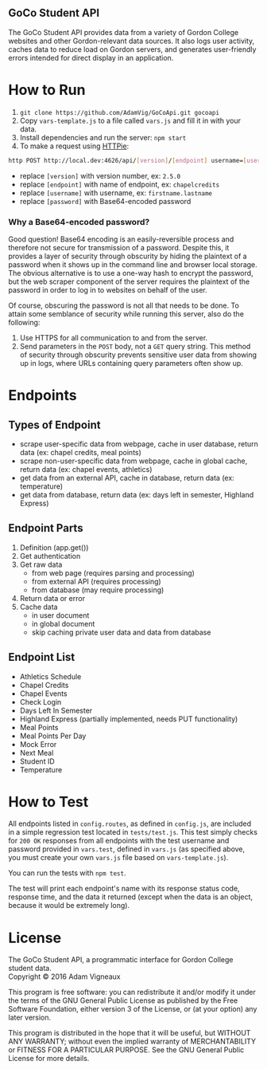 GoCo Student API
------
The GoCo Student API provides data from a variety of Gordon College websites and other Gordon-relevant data sources. It also logs user activity, caches data to reduce load on Gordon servers, and generates user-friendly errors intended for direct display in an application.

# How to Run
1. `git clone https://github.com/AdamVig/GoCoApi.git gocoapi`
2. Copy `vars-template.js` to a file called `vars.js` and fill it in with your data.
3. Install dependencies and run the server: `npm start`
4. To make a request using [HTTPie](https://github.com/jkbrzt/httpie):
```bash
http POST http://local.dev:4626/api/[version]/[endpoint] username=[username] password=[password]
```
- replace `[version]` with version number, ex: `2.5.0`
- replace `[endpoint]` with name of endpoint, ex: `chapelcredits`
- replace `[username]` with username, ex: `firstname.lastname`
- replace `[password]` with Base64-encoded password

### Why a Base64-encoded password?
Good question! Base64 encoding is an easily-reversible process and therefore not secure for transmission of a password. Despite this, it provides a layer of security through obscurity by hiding the plaintext of a password when it shows up in the command line and browser local storage. The obvious alternative is to use a one-way hash to encrypt the password, but the web scraper component of the server requires the plaintext of the password in order to log in to websites on behalf of the user.

Of course, obscuring the password is not all that needs to be done. To attain some semblance of security while running this server, also do the following:  
1. Use HTTPS for all communication to and from the server.  
2. Send parameters in the `POST` body, not a `GET` query string. This method of security through obscurity prevents sensitive user data from showing up in logs, where URLs containing query parameters often show up.

# Endpoints
## Types of Endpoint
- scrape user-specific data from webpage, cache in user database, return data (ex: chapel credits, meal points)
- scrape non-user-specific data from webpage, cache in global cache, return data (ex: chapel events, athletics)
- get data from an external API, cache in database, return data (ex: temperature)
- get data from database, return data (ex: days left in semester, Highland Express)

## Endpoint Parts
1. Definition (app.get())
2. Get authentication
3. Get raw data
    - from web page (requires parsing and processing)
    - from external API (requires processing)
    - from database (may require processing)
4. Return data or error
5. Cache data
    - in user document
    - in global document
    - skip caching private user data and data from database

## Endpoint List
- Athletics Schedule
- Chapel Credits
- Chapel Events
- Check Login
- Days Left In Semester
- Highland Express (partially implemented, needs PUT functionality)
- Meal Points
- Meal Points Per Day
- Mock Error
- Next Meal
- Student ID
- Temperature

# How to Test
All endpoints listed in `config.routes`, as defined in `config.js`, are included in a simple regression test located in `tests/test.js`. This test simply checks for `200 OK` responses from all endpoints with the test username and password provided in `vars.test`, defined in `vars.js` (as specified above, you must create your own `vars.js` file based on `vars-template.js`).

You can run the tests with `npm test`.

The test will print each endpoint's name with its response status code, response time, and the data it returned (except when the data is an object, because it would be extremely long).

# License
The GoCo Student API, a programmatic interface for Gordon College student data.  
Copyright © 2016 Adam Vigneaux  

This program is free software: you can redistribute it and/or modify
it under the terms of the GNU General Public License as published by
the Free Software Foundation, either version 3 of the License, or
(at your option) any later version.

This program is distributed in the hope that it will be useful,
but WITHOUT ANY WARRANTY; without even the implied warranty of
MERCHANTABILITY or FITNESS FOR A PARTICULAR PURPOSE.  See the
GNU General Public License for more details.
